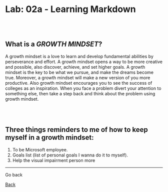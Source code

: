 # Lab: 02a - Learning Markdown
<br><br>

## What is a ***GROWTH MINDSET***?
A growth mindset is a love to learn and develop fundamental abilities by perseverance and effort. A growth mindset opens a way to be more creative and possible, also discover, achieve, and set higher goals.
A growth mindset is the key to be what we pursue, and make the dreams become true. Moreover, a growth mindset will make a new version of you more productive. Also growth mindset encourages you to see the success of colleges as an inspiration.
When you face a problem divert your attention to something else, then take a step back and think about the problem using growth mindset.

<br><br>

##  Three things reminders to me of how to keep myself in a growth mindset:
1. To be Microsoft employee.
2. Goals list (list of personal goals I wanna do it to myself).
3. Help the visual impairment person more


***

Go back

[Back](README.md)
